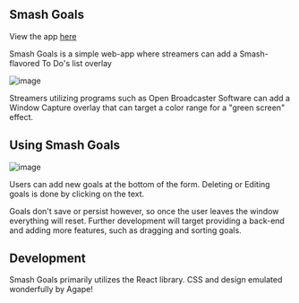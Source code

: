 ## Smash Goals

View the app [here](https://holyoke.github.io/Smash-Goals)

Smash Goals is a simple web-app where streamers can add a Smash-flavored To Do's list overlay

![image](https://cloud.githubusercontent.com/assets/6300995/15520889/5e5944e2-21bd-11e6-8185-44cea9c70e40.png)

Streamers utilizing programs such as Open Broadcaster Software can add a Window Capture overlay that can target a color range for a "green screen" effect. 

## Using Smash Goals
![image](https://fat.gfycat.com/MellowWatchfulFrillneckedlizard.gif)

Users can add new goals at the bottom of the form. Deleting or Editing goals is done by clicking on the text. 

Goals don't save or persist however, so once the user leaves the window everything will reset. Further development will target providing a back-end and adding more features, such as dragging and sorting goals. 

## Development
Smash Goals primarily utilizes the React library. CSS and design emulated wonderfully by Agape!

